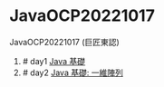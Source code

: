 # JavaOCP20221017
JavaOCP20221017 (巨匠東認)

<ol>
<li># day1 <a href="https://github.com/vincenttuan/JavaOCP20221017/tree/master/src/main/java/com/ocp/day1">Java 基礎</a></li>
<li># day2 <a href="https://github.com/vincenttuan/JavaOCP20221017/tree/master/src/main/java/com/ocp/day2">Java 基礎: 一維陣列</a></li>
</ol>
